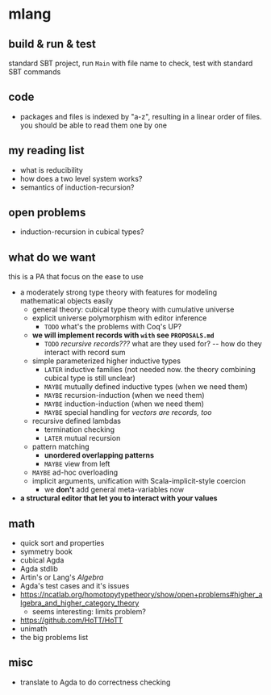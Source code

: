 
# mlang

## build & run & test

standard SBT project, run `Main` with file name to check, test with standard SBT commands

## code

* packages and files is indexed by "a-z", resulting in a linear order of files. you 
should be able to read them one by one

## my reading list


* what is reducibility
* how does a two level system works?
* semantics of induction-recursion?

## open problems

* induction-recursion in cubical types?

## what do we want

this is a PA that focus on the ease to use
* a moderately strong type theory with features for modeling mathematical objects easily
    * general theory: cubical type theory with cumulative universe
    * explicit universe polymorphism with editor inference
        * `TODO` what's the problems with Coq's UP?
    * **we will implement records with `with` see `PROPOSALS.md`**
        * `TODO` *recursive records???* what are they used for? -- how do they interact with record sum
    * simple parameterized higher inductive types
        * `LATER` inductive families (not needed now. the theory combining cubical type is still unclear)
        * `MAYBE` mutually defined inductive types (when we need them)
        * `MAYBE` recursion-induction (when we need them)
        * `MAYBE` induction-induction (when we need them)
        * `MAYBE` special handling for *vectors are records, too*
    * recursive defined lambdas
        * termination checking
        * `LATER` mutual recursion
    * pattern matching
        * **unordered overlapping patterns**
        * `MAYBE` view from left
    * `MAYBE` ad-hoc overloading
    * implicit arguments, unification with Scala-implicit-style coercion
        * we **don't** add general meta-variables now
* **a structural editor that let you to interact with your values**


## math

* quick sort and properties
* symmetry book
* cubical Agda
* Agda stdlib
* Artin's or Lang's *Algebra*
* Agda's test cases and it's issues
* https://ncatlab.org/homotopytypetheory/show/open+problems#higher_algebra_and_higher_category_theory
    * seems interesting: limits problem?
* https://github.com/HoTT/HoTT
* unimath
* the big problems list


## misc

* translate to Agda to do correctness checking